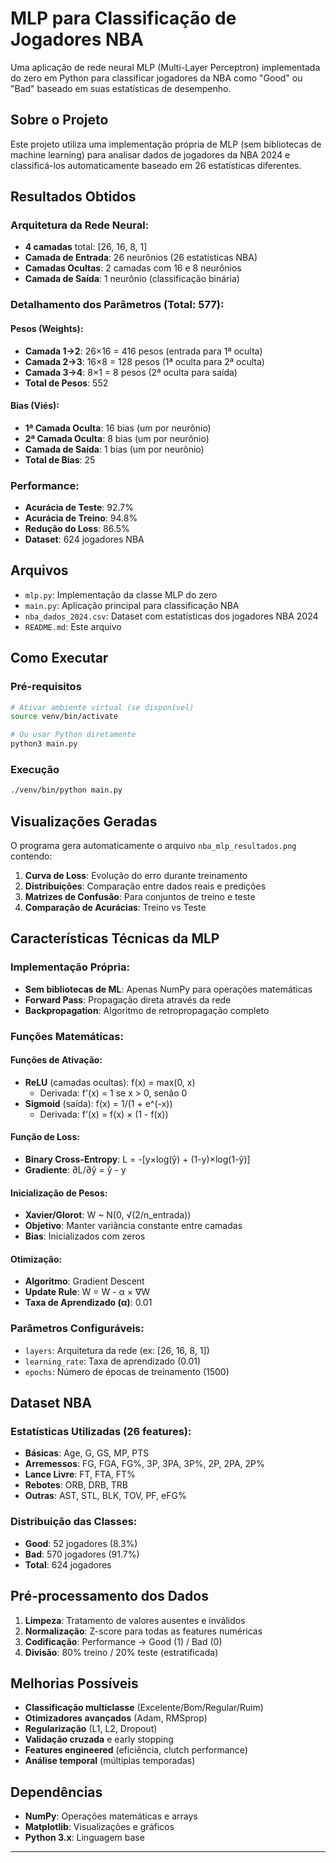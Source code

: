 # MLP para Classificação de Jogadores NBA

Uma aplicação de rede neural MLP (Multi-Layer Perceptron) implementada do zero em Python para classificar jogadores da NBA como "Good" ou "Bad" baseado em suas estatísticas de desempenho.

## Sobre o Projeto

Este projeto utiliza uma implementação própria de MLP (sem bibliotecas de machine learning) para analisar dados de jogadores da NBA 2024 e classificá-los automaticamente baseado em 26 estatísticas diferentes.

## Resultados Obtidos

### Arquitetura da Rede Neural:
- **4 camadas** total: [26, 16, 8, 1]
- **Camada de Entrada**: 26 neurônios (26 estatísticas NBA)
- **Camadas Ocultas**: 2 camadas com 16 e 8 neurônios
- **Camada de Saída**: 1 neurônio (classificação binária)

### Detalhamento dos Parâmetros (Total: 577):
#### **Pesos (Weights):**
- **Camada 1→2**: 26×16 = 416 pesos (entrada para 1ª oculta)
- **Camada 2→3**: 16×8 = 128 pesos (1ª oculta para 2ª oculta)  
- **Camada 3→4**: 8×1 = 8 pesos (2ª oculta para saída)
- **Total de Pesos**: 552

#### **Bias (Viés):**
- **1ª Camada Oculta**: 16 bias (um por neurônio)
- **2ª Camada Oculta**: 8 bias (um por neurônio)
- **Camada de Saída**: 1 bias (um por neurônio)
- **Total de Bias**: 25

### Performance:
- **Acurácia de Teste**: 92.7%
- **Acurácia de Treino**: 94.8%
- **Redução do Loss**: 86.5%
- **Dataset**: 624 jogadores NBA

## Arquivos

- `mlp.py`: Implementação da classe MLP do zero
- `main.py`: Aplicação principal para classificação NBA
- `nba_dados_2024.csv`: Dataset com estatísticas dos jogadores NBA 2024
- `README.md`: Este arquivo

## Como Executar

### Pré-requisitos
```bash
# Ativar ambiente virtual (se disponível)
source venv/bin/activate

# Ou usar Python diretamente
python3 main.py
```

### Execução
```bash
./venv/bin/python main.py
```

## Visualizações Geradas

O programa gera automaticamente o arquivo `nba_mlp_resultados.png` contendo:

1. **Curva de Loss**: Evolução do erro durante treinamento
2. **Distribuições**: Comparação entre dados reais e predições
3. **Matrizes de Confusão**: Para conjuntos de treino e teste
4. **Comparação de Acurácias**: Treino vs Teste

## Características Técnicas da MLP

### Implementação Própria:
- **Sem bibliotecas de ML**: Apenas NumPy para operações matemáticas
- **Forward Pass**: Propagação direta através da rede
- **Backpropagation**: Algoritmo de retropropagação completo

### Funções Matemáticas:
#### **Funções de Ativação:**
- **ReLU** (camadas ocultas): f(x) = max(0, x)
  - Derivada: f'(x) = 1 se x > 0, senão 0
- **Sigmoid** (saída): f(x) = 1/(1 + e^(-x))
  - Derivada: f'(x) = f(x) × (1 - f(x))

#### **Função de Loss:**
- **Binary Cross-Entropy**: L = -[y×log(ŷ) + (1-y)×log(1-ŷ)]
- **Gradiente**: ∂L/∂ŷ = ŷ - y

#### **Inicialização de Pesos:**
- **Xavier/Glorot**: W ~ N(0, √(2/n_entrada))
- **Objetivo**: Manter variância constante entre camadas
- **Bias**: Inicializados com zeros

#### **Otimização:**
- **Algoritmo**: Gradient Descent
- **Update Rule**: W = W - α × ∇W
- **Taxa de Aprendizado (α)**: 0.01

### Parâmetros Configuráveis:
- `layers`: Arquitetura da rede (ex: [26, 16, 8, 1])
- `learning_rate`: Taxa de aprendizado (0.01)
- `epochs`: Número de épocas de treinamento (1500)

## Dataset NBA

### Estatísticas Utilizadas (26 features):
- **Básicas**: Age, G, GS, MP, PTS
- **Arremessos**: FG, FGA, FG%, 3P, 3PA, 3P%, 2P, 2PA, 2P%
- **Lance Livre**: FT, FTA, FT%
- **Rebotes**: ORB, DRB, TRB
- **Outras**: AST, STL, BLK, TOV, PF, eFG%

### Distribuição das Classes:
- **Good**: 52 jogadores (8.3%)
- **Bad**: 570 jogadores (91.7%)
- **Total**: 624 jogadores

## Pré-processamento dos Dados

1. **Limpeza**: Tratamento de valores ausentes e inválidos
2. **Normalização**: Z-score para todas as features numéricas
3. **Codificação**: Performance → Good (1) / Bad (0)
4. **Divisão**: 80% treino / 20% teste (estratificada)

## Melhorias Possíveis

- **Classificação multiclasse** (Excelente/Bom/Regular/Ruim)
- **Otimizadores avançados** (Adam, RMSprop)
- **Regularização** (L1, L2, Dropout)
- **Validação cruzada** e early stopping
- **Features engineered** (eficiência, clutch performance)
- **Análise temporal** (múltiplas temporadas)

## Dependências

- **NumPy**: Operações matemáticas e arrays
- **Matplotlib**: Visualizações e gráficos
- **Python 3.x**: Linguagem base

---
